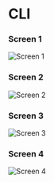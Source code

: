 # CLI
### Screen 1
![Screen 1](https://i.ibb.co/ZdJgzs2/Screen-1.png)
### Screen 2
![Screen 2](https://i.ibb.co/NTgMJMF/Screen-2.png)
### Screen 3
![Screen 3](https://i.ibb.co/VmcRRvd/Screen-3.png)
### Screen 4
![Screen 4](https://i.ibb.co/0ynDh3W/Screen-4.png)

